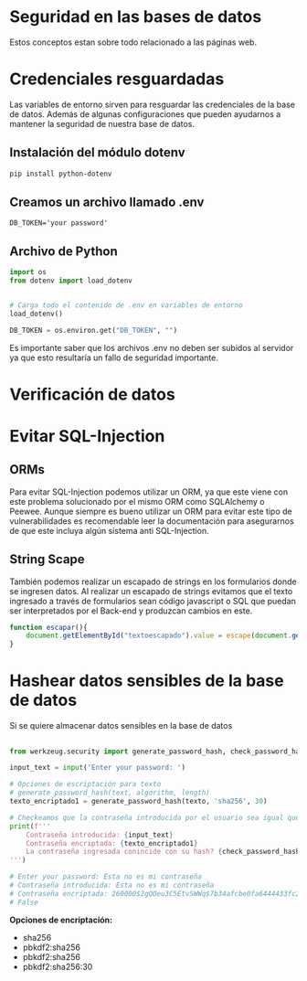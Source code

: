 #  Seguridad en las bases de datos

Estos conceptos estan sobre todo relacionado a las páginas web.

# Credenciales resguardadas

Las variables de entorno sirven para resguardar las credenciales de la base de datos. Además de algunas configuraciones que pueden ayudarnos a mantener la seguridad de nuestra base de datos.

## Instalación del módulo dotenv

```bash
pip install python-dotenv
```

## Creamos un archivo llamado .env
```text
DB_TOKEN='your password'
```

## Archivo de Python
```python
import os
from dotenv import load_dotenv


# Carga todo el contenido de .env en variables de entorno
load_dotenv()  

DB_TOKEN = os.environ.get("DB_TOKEN", "")  
```
Es importante saber que los archivos .env no deben ser subidos al servidor ya que esto resultaría un fallo de seguridad importante. 


# Verificación de datos



# Evitar SQL-Injection

## ORMs

Para evitar SQL-Injection podemos utilizar un ORM, ya que este viene con este problema solucionado por el mismo ORM como SQLAlchemy o Peewee. Aunque siempre es bueno utilizar un ORM para evitar este tipo de vulnerabilidades es recomendable leer la documentación para asegurarnos de que este incluya algún sistema anti SQL-Injection.

## String Scape

También podemos realizar un escapado de strings en los formularios donde se ingresen datos. Al realizar un escapado de strings evitamos que el texto ingresado a través de formularios sean código javascript o SQL que puedan ser interpretados por el Back-end y produzcan cambios en este.

```javascript
function escapar(){
	document.getElementById("textoescapado").value = escape(document.getElementById('texto').value);
}
``` 

# Hashear datos sensibles de la base de datos

Si se quiere almacenar datos sensibles en la base de datos

## 

```python
from werkzeug.security import generate_password_hash, check_password_hash

input_text = input('Enter your password: ')

# Opciones de escriptación para texto 
# generate_password_hash(text, algorithm, length)
texto_encriptado1 = generate_password_hash(texto, 'sha256', 30)

# Checkeamos que la contraseña introducida por el usuario sea igual que su hash
print(f'''
	Contraseña introducida: {input_text}
	Contraseña encriptada: {texto_encriptado1}
	La contraseña ingresada conincide con su hash? {check_password_hash(texo_encriptado, input_text)}
''')  

# Enter your password: Esta no es mi contraseña
# Contraseña introducida: Esta no es mi contraseña
# Contraseña encriptada: 260000$2gQOeu3C5EtvSWWq$7b34afcbe0fa6444433fc2c230ec1d8110c4001db90859dfb6832fe993b666f2
# False
```

**Opciones de encriptación:**
* sha256
* pbkdf2:sha256
* pbkdf2:sha256
* pbkdf2:sha256:30
